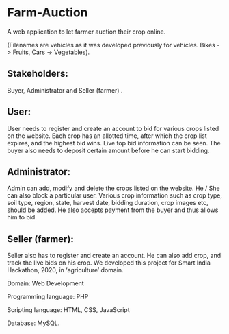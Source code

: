 # Farm-Auction
A web application to let farmer auction their crop online.

(Filenames are vehicles as it was developed previously for vehicles. Bikes -> Fruits, Cars -> Vegetables).

## Stakeholders: 
Buyer, Administrator and Seller (farmer) .

## User: 
User needs to register and create an account to bid for various crops listed on the website. Each crop has an allotted
time, after which the crop list expires, and the highest bid wins. Live top bid information can be seen. The buyer also
needs to deposit certain amount before he can start bidding.
## Administrator:
Admin can add, modify and delete the crops listed on the website. He / She can also block a particular user.
Various crop information such as crop type, soil type, region, state, harvest date, bidding duration, crop images etc,
should be added. He also accepts payment from the buyer and thus allows him to bid.
## Seller (farmer):
Seller also has to register and create an account. He can also add crop, and track the live bids on his crop.
We developed this project for Smart India Hackathon, 2020, in ‘agriculture’ domain.

Domain: Web Development

Programming language: PHP

Scripting language: HTML, CSS, JavaScript

Database: MySQL.
